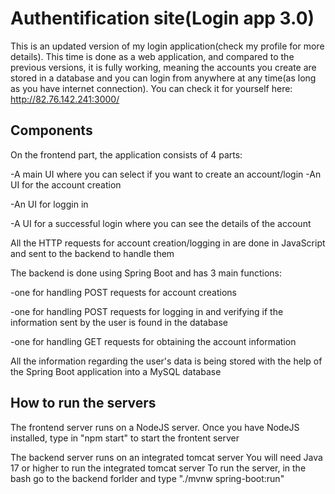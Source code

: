 # Authentification site(Login app 3.0)

This is an updated version of my login application(check my profile for more details). This time is done as a web application, and compared to the previous versions, it is fully working, meaning the accounts you create are stored in a database and you can login from anywhere at any time(as long as you have internet connection). You can check it for yourself here: http://82.76.142.241:3000/

## Components

On the frontend part, the application consists of 4 parts:

-A main UI where you can select if you want to create an account/login
-An UI for the account creation

-An UI for loggin in

-A UI for a successful login where you can see the details of the account

All the HTTP requests for account creation/logging in are done in JavaScript and sent to the backend to handle them

The backend is done using Spring Boot and has 3 main functions:

-one for handling POST requests for account creations

-one for handling POST requests for logging in and verifying if the information sent by the user is found in the database

-one for handling GET requests for obtaining the account information

All the information regarding the user's data is being stored with the help of the Spring Boot application into a MySQL database

## How to run the servers
The frontend server runs on a NodeJS server.
Once you have NodeJS installed, type in "npm start" to start the frontent server

The backend server runs on an integrated tomcat server
You will need Java 17 or higher to run the integrated tomcat server 
To run the server, in the bash go to the backend forlder and type "./mvnw spring-boot:run"